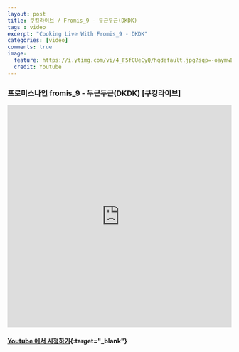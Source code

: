 ```yaml
---
layout: post
title: 쿠킹라이브 / Fromis_9 - 두근두근(DKDK)
tags : video
excerpt: "Cooking Live With Fromis_9 - DKDK"
categories: [video]
comments: true
image:
  feature: https://i.ytimg.com/vi/4_F5fCUeCyQ/hqdefault.jpg?sqp=-oaymwEZCPYBEIoBSFXyq4qpAwsIARUAAIhCGAFwAQ==&rs=AOn4CLDZZkO-W1HAGOV_P6i_ktA3IT8N6A
  credit: Youtube
---
```


### 프로미스나인 fromis_9 - 두근두근(DKDK) [쿠킹라이브]

<iframe width="100%" height="500" src="https://www.youtube.com/embed/4_F5fCUeCyQ?rel=0" frameborder="0" allow="autoplay; encrypted-media" allowfullscreen></iframe>


#### [Youtube 에서 시청하기](https://www.youtube.com/watch?v=4_F5fCUeCyQ){:target="_blank"}
